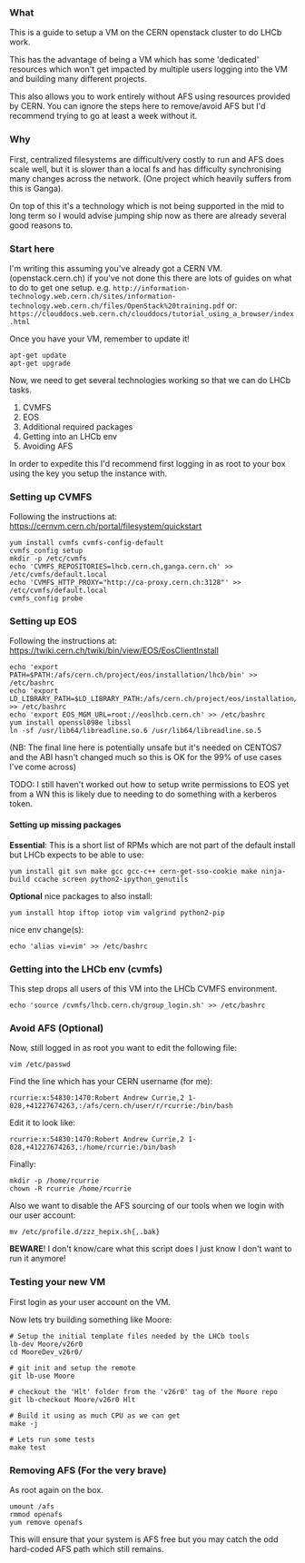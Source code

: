 ### What

This is a guide to setup a VM on the CERN openstack cluster to do LHCb work.

This has the advantage of being a VM which has some 'dedicated' resources which won't get impacted by multiple users logging into the VM and building many different projects.

This also allows you to work entirely without AFS using resources provided by CERN.
You can ignore the steps here to remove/avoid AFS but I'd recommend trying to go at least a week without it.

### Why

First, centralized filesystems are difficult/very costly to run and AFS does scale well, but it is slower than a local fs and has difficulty synchronising many changes across the network.
(One project which heavily suffers from this is Ganga).

On top of this it's a technology which is not being supported in the mid to long term so I would advise jumping ship now as there are already several good reasons to.

### Start here

I'm writing this assuming you've already got a CERN VM. (openstack.cern.ch) if you've not done this there are lots of guides on what to do to get one setup. e.g. `http://information-technology.web.cern.ch/sites/information-technology.web.cern.ch/files/OpenStack%20training.pdf`
or: `https://clouddocs.web.cern.ch/clouddocs/tutorial_using_a_browser/index.html`

Once you have your VM, remember to update it!
```[bash]
apt-get update
apt-get upgrade
```

Now, we need to get several technologies working so that we can do LHCb tasks.

 1. CVMFS
 2. EOS
 3. Additional required packages
 4. Getting into an LHCb env
 5. Avoiding AFS

In order to expedite this I'd recommend first logging in as root to your box using the key you setup the instance with.

### Setting up CVMFS

Following the instructions at: https://cernvm.cern.ch/portal/filesystem/quickstart

```[bash]
yum install cvmfs cvmfs-config-default
cvmfs_config setup
mkdir -p /etc/cvmfs
echo 'CVMFS_REPOSITORIES=lhcb.cern.ch,ganga.cern.ch' >> /etc/cvmfs/default.local
echo 'CVMFS_HTTP_PROXY="http://ca-proxy.cern.ch:3128"' >> /etc/cvmfs/default.local
cvmfs_config probe
```

### Setting up EOS

Following the instructions at: https://twiki.cern.ch/twiki/bin/view/EOS/EosClientInstall

```[bash]
echo 'export PATH=$PATH:/afs/cern.ch/project/eos/installation/lhcb/bin' >> /etc/bashrc
echo 'export LD_LIBRARY_PATH=$LD_LIBRARY_PATH:/afs/cern.ch/project/eos/installation/lhcb/lib64' >> /etc/bashrc
echo 'export EOS_MGM_URL=root://eoslhcb.cern.ch' >> /etc/bashrc
yum install openssl098e libssl
ln -sf /usr/lib64/libreadline.so.6 /usr/lib64/libreadline.so.5
```
(NB: The final line here is potentially unsafe but it's needed on CENTOS7 and the ABI hasn't changed much so this is OK for the 99% of use cases I've come across)

TODO:
I still haven't worked out how to setup write permissions to EOS yet from a WN this is likely due to needing to do something with a kerberos token.

#### Setting up missing packages

**Essential**:
This is a short list of RPMs which are not part of the default install but LHCb expects to be able to use:
```[bash]
yum install git svn make gcc gcc-c++ cern-get-sso-cookie make ninja-build ccache screen python2-ipython_genutils
```

**Optional**
nice packages to also install:
```[bash]
yum install htop iftop iotop vim valgrind python2-pip 
```
nice env change(s):
```[bash]
echo 'alias vi=vim' >> /etc/bashrc
```


### Getting into the LHCb env (cvmfs)

This step drops all users of this VM into the LHCb CVMFS environment.
```[bash]
echo 'source /cvmfs/lhcb.cern.ch/group_login.sh' >> /etc/bashrc
```

### Avoid AFS (Optional)

Now, still logged in as root you want to edit the following file:
```[bash]
vim /etc/passwd
```
Find the line which has your CERN username (for me):
```[bash]
rcurrie:x:54830:1470:Robert Andrew Currie,2 1-028,+41227674263,:/afs/cern.ch/user/r/rcurrie:/bin/bash
```
Edit it to look like:
```[bash]
rcurrie:x:54830:1470:Robert Andrew Currie,2 1-028,+41227674263,:/home/rcurrie:/bin/bash
```
Finally:
```[bash]
mkdir -p /home/rcurrie
chown -R rcurrie /home/rcurrie
```

Also we want to disable the AFS sourcing of our tools when we login with our user account:
```
mv /etc/profile.d/zzz_hepix.sh{,.bak}
```
**BEWARE**! I don't know/care what this script does I just know I don't want to run it anymore!

### Testing your new VM

First login as your user account on the VM.

Now lets try building something like Moore:
```[bash]
# Setup the initial template files needed by the LHCb tools
lb-dev Moore/v26r0
cd MooreDev_v26r0/

# git init and setup the remote
git lb-use Moore

# checkout the 'Hlt' folder from the 'v26r0' tag of the Moore repo
git lb-checkout Moore/v26r0 Hlt

# Build it using as much CPU as we can get
make -j

# Lets run some tests
make test
```

### Removing AFS (For the very brave)

As root again on the box.
```
umount /afs
rmmod openafs
yum remove openafs
```

This will ensure that your system is AFS free but you may catch the odd hard-coded AFS path which still remains.

